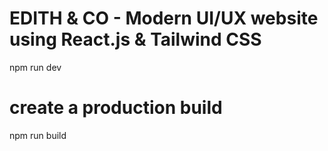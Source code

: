 # EDITH & CO - Modern UI/UX website using React.js & Tailwind CSS
npm run dev

# create a production build
npm run build
